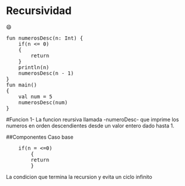 # Recursividad
:smile:

<pre>fun numerosDesc(n: Int) {
    if(n <= 0)
    {
        return
    }
    println(n)
    numerosDesc(n - 1)
}
fun main()
{
    val num = 5
    numerosDesc(num)
}</pre>
#Funcion
1- La funcion reursiva llamada -numeroDesc- que imprime los numeros en orden descendientes desde un valor entero dado hasta 1.

##Componentes
Caso base

<pre>
    if(n = <=0)
        {
        return
        }
</pre>
La condicion que termina la recursion y evita un ciclo infinito

